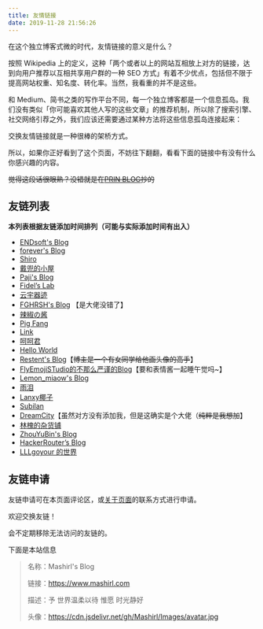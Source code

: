 ```yaml
---
title: 友情链接
date: 2019-11-28 21:56:26
---
```


在这个独立博客式微的时代，友情链接的意义是什么？

按照 Wikipedia 上的定义，这种「两个或者以上的网站互相放上对方的链接，达到向用户推荐以互相共享用户群的一种 SEO 方式」有着不少优点，包括但不限于提高网站权重、知名度、转化率。当然，我看重的并不是这些。

和 Medium、简书之类的写作平台不同，每一个独立博客都是一个信息孤岛。我们没有类似「你可能喜欢其他人写的这些文章」的推荐机制，所以除了搜索引擎、社交网络引荐之外，我们应该还需要通过某种方法将这些信息孤岛连接起来：

交换友情链接就是一种很棒的架桥方式。

所以，如果你正好看到了这个页面，不妨往下翻翻，看看下面的链接中有没有什么你感兴趣的内容。

~~觉得这段话很眼熟？没错就是在[PRIN BLOG](https://printempw.github.io/)抄的~~

## 友链列表

**本列表根据友链添加时间排列（可能与实际添加时间有出入）**

+ [ENDsoft's Blog](https://blog.r-ay.cn)
+ [forever's Blog](http://www.4ever.pink)
+ [Shiro](https://moeblog.vip/)
+ [戴兜的小屋](https://daidr.me)
+ [Paji's Blog](https://blog.honoka.club)
+ [Fidel’s Lab](https://fidel.js.org/)
+ [云宇器迹](https://cloudvl.cn)
+ [FGHRSH's Blog](https://www.fghrsh.net) 【是大佬没错了】
+ [辣椒の酱](https://removeif.github.io)
+ [Pig Fang](https://blog.gplane.win)
+ [Link](https://atlinker.cn)
+ [呵呵君](https://hehejun.cn)
+ [Hello World](https://yiwanqingtang.com)
+ [Restent's Blog](https://restentblog.gq/)【~~博主是一个有女同学给他画头像的高手~~】
+ [FlyEmojiSTudio的不那么严谨的Blog](https://flyemoji.xyz)【要和表情酱一起睡午觉吗~】
+ [Lemon_miaow's Blog](https://lemonmiaow.xyz)
+ [雨泪](https://www.daisuki.ink/)
+ [Lanxy椰子](https://www.lanxy.top/)
+ [Subilan](https://subilan.win/)
+ [DreamCity](https://www.littleqiu.net)【虽然对方没有添加我，但是这确实是个大佬（~~纯粹是我想加~~】
+ [林槐的杂货铺](https://stapx.chuhelan.com/)
+ [ZhouYuBin's Blog](https://www.zhouyubin.top/)
+ [HackerRouter’s Blog](https://hackerrouter.github.io/)
+ [LLLgoyour 的世界](https://lllgoyour.club/)

## 友链申请

友链申请可在本页面评论区，或<a href="https://www.mashirl.cn/about">关于页面</a>的联系方式进行申请。

欢迎交换友链！

会不定期移除无法访问的友链的。

下面是本站信息

>名称：Mashirl's Blog
>
>链接：https://www.mashirl.com
>
>描述：予 世界温柔以待 惟愿 时光静好
>
>头像：https://cdn.jsdelivr.net/gh/Mashirl/Images/avatar.jpg